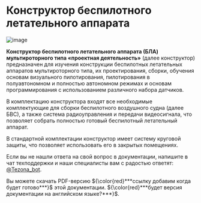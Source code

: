 # Конструктор беспилотного летательного аппарата 

![image](https://github.com/arutofu/Ruspberry_doc/blob/f861502fa3bf3f94350e491db3d0878280be8a65/assets/%D0%9E%D0%A1%D0%90%20%D0%B1%D0%B5%D0%B7%20%D1%84%D0%BE%D0%BD%D0%B0.jpg)

**Конструктор беспилотного летательного аппарата (БЛА) мультироторного типа «проектная деятельность»** (далее конструктор) предназначен для изучения конструкции беспилотных летательных аппаратов мультироторного типа, их проектирования, сборки, обучения основам визуального пилотирования, пилотирования в полуавтономном и полностью автономном режимах и основам программирования с использованием различного набора датчиков.

В комплектацию конструктора входят все необходимые комплектующие для сборки беспилотного воздушного судна (далее БВС), а также система радиоуправления и передачи видеосигнала, что позволяет собрать полностью готовый беспилотный летательный аппарат. 

В стандартной комплектации конструктор имеет систему круговой защиты, что позволяет использовать его в закрытых помещениях.

Если вы не нашли ответа на свой вопрос в документации, напишите в чат техподдержки и наши специалисты вам с радостью ответят: [@Tezona_bot](https://t.me/Tezona_bot).

Вы можете скачать PDF-версию ${\color{red}***ссылку добавим когда будет готово***}$ этой документации. ${\color{red}***будет версия документации на английском языке?***}$.
